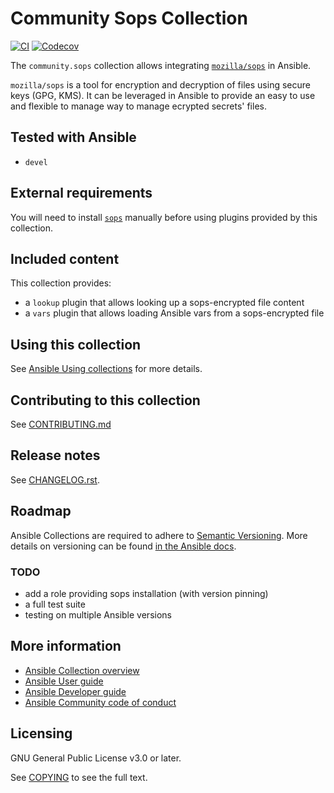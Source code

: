 # Community Sops Collection
[![CI](https://github.com/ansible-collections/community.sops/workflows/CI/badge.svg?event=push)](https://github.com/ansible-collections/community.sops/actions) [![Codecov](https://img.shields.io/codecov/c/github/ansible-collections/community.sops)](https://codecov.io/gh/ansible-collections/community.sops)

<!-- Describe the collection and why a user would want to use it. What does the collection do? -->
The `community.sops` collection allows integrating [`mozilla/sops`](https://github.com/mozilla/sops) in Ansible.

`mozilla/sops` is a tool for encryption and decryption of files using secure keys (GPG, KMS). It can be leveraged in Ansible to provide an easy to use and flexible to manage way to manage ecrypted secrets' files.
 
## Tested with Ansible

<!-- List the versions of Ansible the collection has been tested with. Must match what is in galaxy.yml. -->

- `devel`

## External requirements

<!-- List any external resources the collection depends on, for example minimum versions of an OS, libraries, or utilities. Do not list other Ansible collections here. -->

You will need to install [`sops`](https://github.com/mozilla/sops) manually before using plugins provided by this
collection.

## Included content

<!-- Galaxy will eventually list the module docs within the UI, but until that is ready, you may need to either describe your plugins etc here, or point to an external docsite to cover that information. -->

This collection provides:

- a `lookup` plugin that allows looking up a sops-encrypted file content
- a `vars` plugin that allows loading Ansible vars from a sops-encrypted file

## Using this collection

<!--Include some quick examples that cover the most common use cases for your collection content. -->

See [Ansible Using collections](https://docs.ansible.com/ansible/latest/user_guide/collections_using.html) for more details.

## Contributing to this collection

<!--Describe how the community can contribute to your collection. At a minimum, include how and where users can create issues to report problems or request features for this collection.  List contribution requirements, including preferred workflows and necessary testing, so you can benefit from community PRs. If you are following general Ansible contributor guidelines, you can link to - [Ansible Community Guide](https://docs.ansible.com/ansible/latest/community/index.html). -->

See [CONTRIBUTING.md](./CONTRIBUTING.md)

## Release notes

See [CHANGELOG.rst](https://github.com/ansible-collections/community.sops/blob/main/CHANGELOG.rst).

## Roadmap

<!-- Optional. Include the roadmap for this collection, and the proposed release/versioning strategy so users can anticipate the upgrade/update cycle. -->

Ansible Collections are required to adhere to [Semantic Versioning](https://semver.org/). More details on versioning can be found [in the Ansible docs](https://docs.ansible.com/ansible/latest/dev_guide/developing_collections.html#collection-versions).

### TODO

- add a role providing sops installation (with version pinning)
- a full test suite
- testing on multiple Ansible versions

## More information

<!-- List out where the user can find additional information, such as working group meeting times, slack/IRC channels, or documentation for the product this collection automates. At a minimum, link to: -->

- [Ansible Collection overview](https://github.com/ansible-collections/overview)
- [Ansible User guide](https://docs.ansible.com/ansible/latest/user_guide/index.html)
- [Ansible Developer guide](https://docs.ansible.com/ansible/latest/dev_guide/index.html)
- [Ansible Community code of conduct](https://docs.ansible.com/ansible/latest/community/code_of_conduct.html)

## Licensing

GNU General Public License v3.0 or later.

See [COPYING](https://www.gnu.org/licenses/gpl-3.0.txt) to see the full text.
